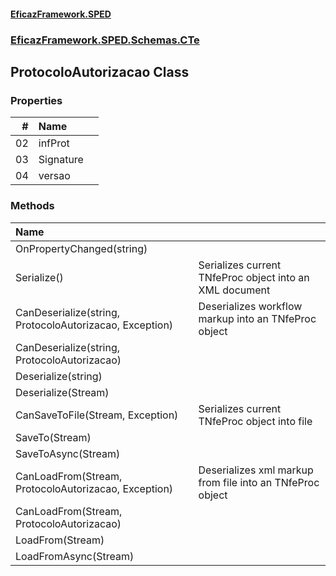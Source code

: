 #### [EficazFramework.SPED](EficazFrameworkSPED.md 'EficazFramework SPED')
### [EficazFramework.SPED.Schemas.CTe](EficazFramework.SPED.Schemas.CTe.md 'EficazFramework.SPED.Schemas.CTe')

## ProtocoloAutorizacao Class
### Properties

| # | Name | |
| ---: | :--- | :--- |
| 02 | infProt |  |
| 03 | Signature |  |
| 04 | versao |  |
### Methods

| Name | |
| :--- | :--- |
| OnPropertyChanged(string) |  |
| Serialize() | Serializes current TNfeProc object into an XML document |
| CanDeserialize(string, ProtocoloAutorizacao, Exception) | Deserializes workflow markup into an TNfeProc object |
| CanDeserialize(string, ProtocoloAutorizacao) |  |
| Deserialize(string) |  |
| Deserialize(Stream) |  |
| CanSaveToFile(Stream, Exception) | Serializes current TNfeProc object into file |
| SaveTo(Stream) |  |
| SaveToAsync(Stream) |  |
| CanLoadFrom(Stream, ProtocoloAutorizacao, Exception) | Deserializes xml markup from file into an TNfeProc object |
| CanLoadFrom(Stream, ProtocoloAutorizacao) |  |
| LoadFrom(Stream) |  |
| LoadFromAsync(Stream) |  |
